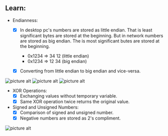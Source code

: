 ## Learn:
- Endianness:
  - [x] In desktop pc's numbers are stored as little endian. That is least significant bytes are stored at the beginning. But in network numbers are stored as big endian. The is most significant butes are stored at the beginning.
    - 0x1234 => 34 12 (little endian)
    - 0x1234 => 12 34 (big endian)

  - [x] Converting from little endian to big endian and vice-versa.

![picture alt](https://github.com/ami-arkhan/study-materials/blob/master/codes/basic-problem/bit-operations/endianness.gif 'Endianness')
![picture alt](https://github.com/ami-arkhan/study-materials/blob/master/codes/basic-problem/bit-operations/endianness.jpg 'Endianness')
![picture alt](https://github.com/ami-arkhan/study-materials/blob/master/codes/basic-problem/bit-operations/memory_address.jpg 'Memory Address')

- XOR Operations:
  - [x] Exchanging values without temporary variable.
  - [x] Same XOR operation twice returns the original value.

- Signed and Unsigned Numbers:
  - [x] Comparison of signed and unsigned number.
  - [x] Negative numbers are stored as 2's compliment.

![picture alt](https://github.com/ami-arkhan/study-materials/blob/master/codes/basic-problem/bit-operations/2s_compliment.png 'Byle Position')
